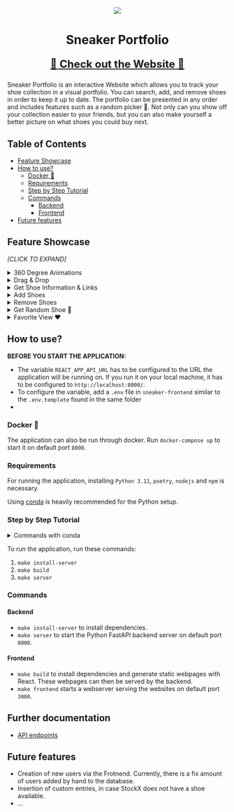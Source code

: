 
<p align="center">
<img src = readme-media/gifs/portfolio.gif > </img>
</p>
<h1 align="center"> Sneaker Portfolio   </h1>

<font size=5px>
<b align="center">

<a href="https://nsli.me"> 👟 Check out the Website 👟</a>

</b>
</font >

Sneaker Portfolio is an interactive Website which allows you to track your shoe collection in a visual portfolio. You can search, add, and remove shoes in order to keep it up to date. The portfolio can be presented in any order and includes features such as a random picker 🎲. Not only can you show off your collection easier to your friends, but you can also make yourself a better picture on what shoes you could buy next. 


## Table of Contents


- [Feature Showcase](#feature-showcase)
- [How to use?](#how-to-use)
  - [Docker 🐳](#docker-)
  - [Requirements](#requirements)
  - [Step by Step Tutorial](#step-by-step-tutorial)
  - [Commands](#commands)
    - [Backend](#backend)
    - [Frontend](#frontend)
- [Future features](#future-features)


## Feature Showcase




*[CLICK TO EXPAND]*
<details>
    <summary> 360 Degree Animations</summary>
    <br> 
    <img src = readme-media/gifs/360.gif > </img>
</details>

<details>
    <summary>Drag & Drop </summary>
    <br> 
    <img src = readme-media/gifs/draganddrop.gif > </img>
</details>

<details>
    <summary>Get Shoe Information & Links</summary>
    <br> 
    <img src = readme-media/gifs/information.gif > </img>
</details>

<details>
    <summary>Add Shoes</summary>
    <br> 
    <img src = readme-media/gifs/add.gif > </img>
</details>


<details>
    <summary>Remove Shoes</summary>
    <br> 
    <img src = readme-media/gifs/remove.gif > </img>
</details>

<details>
    <summary>Get Random Shoe 🎲</summary>
    <br> 
    <img src = readme-media/gifs/random.gif > </img>
</details>

<details>
    <summary>Favorite View ❤️</summary>
    <br> 
    <img src = readme-media/gifs/favorite.gif > </img>
</details>






## How to use?

**BEFORE YOU START THE APPLICATION:**


- The variable `REACT_APP_API_URL` has to be configured to the URL the application will be running on. If you run it on your local machine, it has to be configured to `http://localhost:8000/`.
- To configure the variable, add a `.env` file in `sneaker-frontend` similar to the `.env.template` found in the same folder 
- 
### Docker 🐳

 The application can also be run through docker. Run `docker-compose up` to start it on default port `8000`.



### Requirements
For running the application, installing `Python 3.11`, `poetry`, `nodejs` and `npm` is necessary.

Using [conda](https://docs.conda.io/en/latest/) is heavily recommended for the Python setup.



### Step by Step Tutorial

<details>
    <summary>Commands with conda
    </summary>
    If you use a conda environment, run these additional commands before:

<ol>
    

<li> <code>conda create -n sneaker python=3.11 </code></li>
<li> <code>conda activate sneaker </code></li>
<li> <code>pip install poetry </code></li>

</ol>

</details>



To run the application, run these commands:
1. `make install-server` 
2. `make build`
3. `make server`



### Commands
#### Backend

- `make install-server` to install dependencies.
- `make server` to start the Python FastAPI backend server on default port `8000`.


#### Frontend

- `make build` to install dependencies and generate static webpages with React. These webpages can then be served by the backend. 
- `make frontend` starts a webserver serving the websites on default port `3000`.



## Further documentation

- [API endpoints](api-endpoints.md)
## Future features

- Creation of new users via the Frotnend. Currently, there is a fix amount of users added by hand to the database.
- Insertion of custom entries, in case StockX does not have a shoe available.
- ...